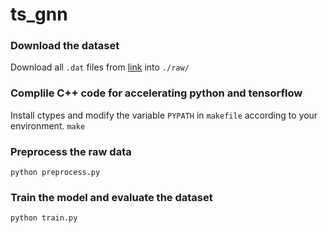 # ts_gnn

### Download the dataset

Download all `.dat` files from [link](https://github.com/librahu/HIN-Datasets-for-Recommendation-and-Network-Embedding/tree/master/Yelp) into `./raw/`

### Complile C++ code for accelerating python and tensorflow

Install ctypes and modify the variable `PYPATH` in `makefile` according to your environment.
`make`

### Preprocess the raw data

`python preprocess.py`

### Train the model and evaluate the dataset

`python train.py`

